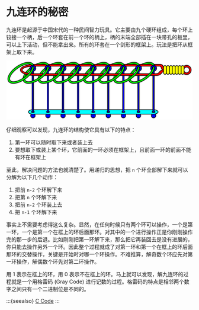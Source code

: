 # 九连环的秘密

九连环是起源于中国宋代的一种民间智力玩具。它主要由九个硬环组成，每个环上铰接一个柄，后一个环套在前一个环的柄上，柄的末端全部插在一块带孔的板里，可以上下活动，但不能拿出来。所有的环套在一个剑形的框架上。玩法是把环从框架上取下来。

![nine_linked_rings.png](/_images/maths/puzzle/nine_linked_rings.png)

仔细观察可以发现，九连环的结构使它具有以下的特点：

1. 第一环可以随时取下来或者装上去
2. 要想取下或装上某个环，它前面的一环必须在框架上，且前面一环的前面不能有环在框架上

至此，解决问题的方法也就清楚了。用递归的思想，把 `n` 个环全部解下来就可以分解为以下几个动作：

1. 把前 `n-2` 个环解下来
2. 把第 `n` 个环解下来
3. 把前 `n-2` 个环装上去
4. 把 `n-1` 个环解下来

事实上不需要考虑得这么复杂。显然，在任何时候只有两个环可以操作，一个是第一环，一个是第一个在框上的环后面那环。对其中的一个进行操作正是你刚刚操作完的那一步的后退。比如刚刚把第一环解下来，那么把它再装回去是没有进展的，你只能去操作另外一个环。因此整个过程就成了对第一环和第一个在框上的环后面那环的交替操作，关键是开始时对哪一个环操作。不难推算，解奇数个环应先对第一环操作，解偶数个环先对第二环操作。

用 1 表示在框上的环，用 0 表示不在框上的环。马上就可以发现，解九连环的过程就是一个用格雷码 (Gray Code) 进行记数的过程。格雷码的特点是相邻两个数字之间只有一个二进制位是不同的。

:::{seealso}
[C Code](https://github.com/lasyard/coding-cpp-cmake/blob/main/quiz/nine_linked_rings.c)
:::
